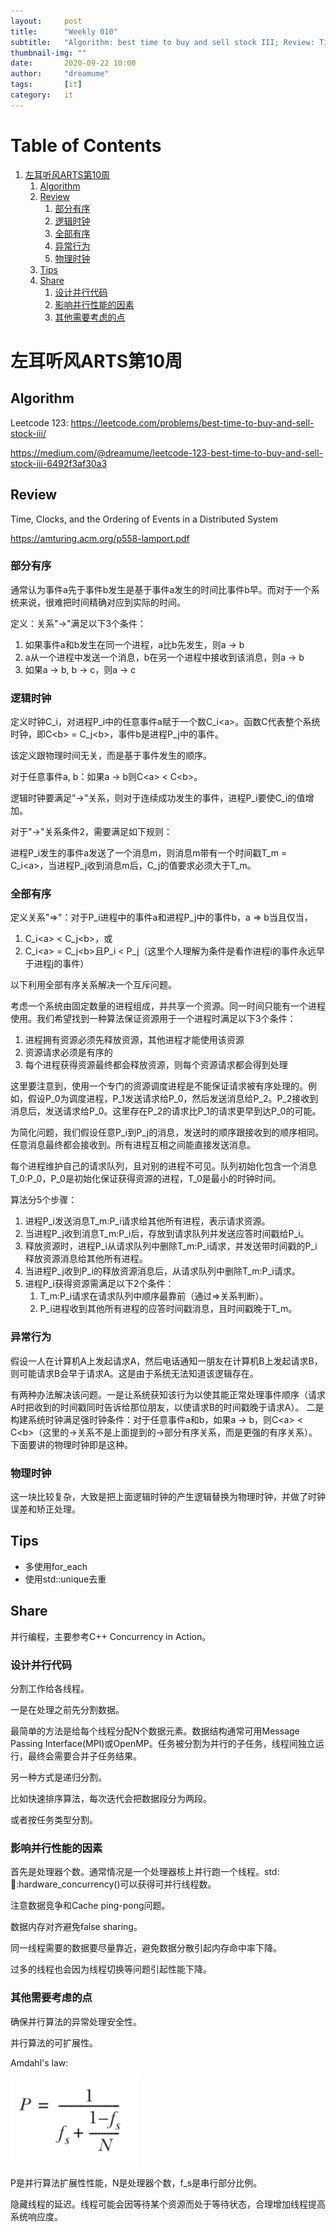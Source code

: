```yaml
---
layout:     post
title:      "Weekly 010"
subtitle:   "Algorithm: best time to buy and sell stock III; Review: Time, Clocks, and the Ordering of Events in a Distributed System; Share: C++ Concurrency in Action, parallel programming part"
thumbnail-img: ""
date:       2020-09-22 10:00
author:     "dreamume"
tags: 		[it]
category:   it
---
```


# Table of Contents

1.  [左耳听风ARTS第10周](#org5849d5a)
    1.  [Algorithm](#orgf1d9bc7)
    2.  [Review](#org1aa70a9)
        1.  [部分有序](#org9fec558)
        2.  [逻辑时钟](#org401e52d)
        3.  [全部有序](#org6fcf7fa)
        4.  [异常行为](#org7630bce)
        5.  [物理时钟](#org9748209)
    3.  [Tips](#org9d30b7f)
    4.  [Share](#org283fe87)
        1.  [设计并行代码](#org012ff47)
        2.  [影响并行性能的因素](#org73adeb9)
        3.  [其他需要考虑的点](#orgc1a19b9)



<a id="org5849d5a"></a>

# 左耳听风ARTS第10周


<a id="orgf1d9bc7"></a>

## Algorithm

Leetcode 123: <https://leetcode.com/problems/best-time-to-buy-and-sell-stock-iii/>

<https://medium.com/@dreamume/leetcode-123-best-time-to-buy-and-sell-stock-iii-6492f3af30a3>


<a id="org1aa70a9"></a>

## Review

Time, Clocks, and the Ordering of Events in a Distributed System

<https://amturing.acm.org/p558-lamport.pdf>


<a id="org9fec558"></a>

### 部分有序

通常认为事件a先于事件b发生是基于事件a发生的时间比事件b早。而对于一个系统来说，很难把时间精确对应到实际的时间。

定义：关系"->"满足以下3个条件：

1.  如果事件a和b发生在同一个进程，a比b先发生，则a -> b
2.  a从一个进程中发送一个消息，b在另一个进程中接收到该消息，则a -> b
3.  如果a -> b, b -> c，则a -> c


<a id="org401e52d"></a>

### 逻辑时钟

定义时钟C_i，对进程P_i中的任意事件a赋于一个数C_i&lt;a>。函数C代表整个系统时钟，即C&lt;b> = C_j&lt;b>，事件b是进程P_j中的事件。

该定义跟物理时间无关，而是基于事件发生的顺序。

对于任意事件a, b：如果a -> b则C&lt;a> < C&lt;b>。

逻辑时钟要满足"->"关系，则对于连续成功发生的事件，进程P_i要使C_i的值增加。

对于"->"关系条件2，需要满足如下规则：

进程P_i发生的事件a发送了一个消息m，则消息m带有一个时间戳T_m = C_i&lt;a>，当进程P_j收到消息m后，C_j的值要求必须大于T_m。


<a id="org6fcf7fa"></a>

### 全部有序

定义关系"=>"：对于P_i进程中的事件a和进程P_j中的事件b，a => b当且仅当，

1.  C_i&lt;a> < C_j&lt;b>，或
2.  C_i&lt;a> = C_j&lt;b>且P_i < P_j（这里个人理解为条件是看作进程i的事件永远早于进程j的事件）

以下利用全部有序关系解决一个互斥问题。

考虑一个系统由固定数量的进程组成，并共享一个资源。同一时间只能有一个进程使用。我们希望找到一种算法保证资源用于一个进程时满足以下3个条件：

1.  进程拥有资源必须先释放资源，其他进程才能使用该资源
2.  资源请求必须是有序的
3.  每个进程获得资源最终都会释放资源，则每个资源请求都会得到处理

这里要注意到，使用一个专门的资源调度进程是不能保证请求被有序处理的。例如，假设P_0为调度进程，P_1发送请求给P_0，然后发送消息给P_2。P_2接收到消息后，发送请求给P_0。这里存在P_2的请求比P_1的请求更早到达P_0的可能。

为简化问题，我们假设任意P_i到P_j的消息，发送时的顺序跟接收到的顺序相同。任意消息最终都会接收到。所有进程互相之间能直接发送消息。

每个进程维护自己的请求队列，且对别的进程不可见。队列初始化包含一个消息T_0:P_0，P_0是初始化保证获得资源的进程，T_0是最小的时钟时间。

算法分5个步骤：

1.  进程P_i发送消息T_m:P_i请求给其他所有进程，表示请求资源。
2.  当进程P_j收到消息T_m:P_i后，存放到请求队列并发送应答时间戳给P_i。
3.  释放资源时，进程P_i从请求队列中删除T_m:P_i请求，并发送带时间戳的P_i释放资源消息给其他所有进程。
4.  当进程P_j收到P_i的释放资源消息后，从请求队列中删除T_m:P_i请求。
5.  进程P_i获得资源需满足以下2个条件：
    1.  T_m:P_i请求在请求队列中顺序最靠前（通过=>关系判断）。
    2.  P_i进程收到其他所有进程的应答时间戳消息，且时间戳晚于T_m。


<a id="org7630bce"></a>

### 异常行为

假设一人在计算机A上发起请求A，然后电话通知一朋友在计算机B上发起请求B，则可能请求B会早于请求A。这是由于系统无法知道该逻辑存在。

有两种办法解决该问题。一是让系统获知该行为以使其能正常处理事件顺序（请求A时把收到的时间戳同时告诉给那位朋友，以使请求B的时间戳晚于请求A）。
二是构建系统时钟满足强时钟条件：对于任意事件a和b，如果a -> b，则C&lt;a> < C&lt;b>（这里的->关系不是上面提到的->部分有序关系，而是更强的有序关系）。下面要讲的物理时钟即是这种。


<a id="org9748209"></a>

### 物理时钟

这一块比较复杂，大致是把上面逻辑时钟的产生逻辑替换为物理时钟，并做了时钟误差和矫正处理。


<a id="org9d30b7f"></a>

## Tips

-   多使用for_each
-   使用std::unique去重


<a id="org283fe87"></a>

## Share

并行编程，主要参考C++ Concurrency in Action。


<a id="org012ff47"></a>

### 设计并行代码

分割工作给各线程。

一是在处理之前先分割数据。

最简单的方法是给每个线程分配N个数据元素。数据结构通常可用Message Passing Interface(MPI)或OpenMP。任务被分割为并行的子任务，线程间独立运行，最终会需要合并子任务结果。

另一种方式是递归分割。

比如快速排序算法，每次迭代会把数据段分为两段。

或者按任务类型分割。


<a id="org73adeb9"></a>

### 影响并行性能的因素

首先是处理器个数。通常情况是一个处理器核上并行跑一个线程。std::thread::hardware_concurrency()可以获得可并行线程数。

注意数据竞争和Cache ping-pong问题。

数据内存对齐避免false sharing。

同一线程需要的数据要尽量靠近，避免数据分散引起内存命中率下降。

过多的线程也会因为线程切换等问题引起性能下降。


<a id="orgc1a19b9"></a>

### 其他需要考虑的点

确保并行算法的异常处理安全性。

并行算法的可扩展性。

Amdahl's law:

![img](../img/amdahl_law.png)

P是并行算法扩展性性能，N是处理器个数，f_s是串行部分比例。

隐藏线程的延迟。线程可能会因等待某个资源而处于等待状态，合理增加线程提高系统响应度。

